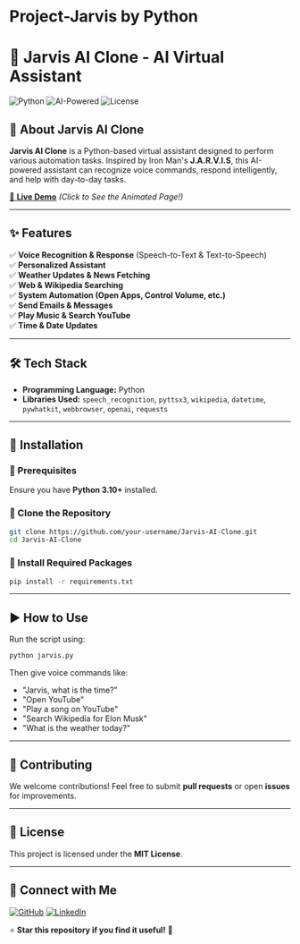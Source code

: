 # Project-Jarvis by Python

# 🚀 Jarvis AI Clone - AI Virtual Assistant

![Python](https://img.shields.io/badge/Python-3.10-blue?style=flat&logo=python)
![AI-Powered](https://img.shields.io/badge/AI-Powered-orange?style=flat&logo=openai)
![License](https://img.shields.io/badge/License-MIT-green)

## 🤖 About Jarvis AI Clone
**Jarvis AI Clone** is a Python-based virtual assistant designed to perform various automation tasks. Inspired by Iron Man's **J.A.R.V.I.S**, this AI-powered assistant can recognize voice commands, respond intelligently, and help with day-to-day tasks.

[🔗 **Live Demo**](https://your-github-username.github.io/Jarvis-AI-Clone/) *(Click to See the Animated Page!)*

---

## ✨ Features
✅ **Voice Recognition & Response** (Speech-to-Text & Text-to-Speech)  
✅ **Personalized Assistant**  
✅ **Weather Updates & News Fetching**  
✅ **Web & Wikipedia Searching**  
✅ **System Automation (Open Apps, Control Volume, etc.)**  
✅ **Send Emails & Messages**  
✅ **Play Music & Search YouTube**  
✅ **Time & Date Updates**  

---

## 🛠️ Tech Stack
- **Programming Language:** Python  
- **Libraries Used:** `speech_recognition`, `pyttsx3`, `wikipedia`, `datetime`, `pywhatkit`, `webbrowser`, `openai`, `requests`

---

## 🚀 Installation

### 🔹 Prerequisites
Ensure you have **Python 3.10+** installed.

### 🔹 Clone the Repository
```sh
git clone https://github.com/your-username/Jarvis-AI-Clone.git
cd Jarvis-AI-Clone
```

### 🔹 Install Required Packages
```sh
pip install -r requirements.txt
```

---

## ▶️ How to Use
Run the script using:
```sh
python jarvis.py
```
Then give voice commands like:
- "Jarvis, what is the time?"
- "Open YouTube"
- "Play a song on YouTube"
- "Search Wikipedia for Elon Musk"
- "What is the weather today?"

---

## 🤝 Contributing
We welcome contributions! Feel free to submit **pull requests** or open **issues** for improvements.

---

## 📜 License
This project is licensed under the **MIT License**.

---

## 📢 Connect with Me
[![GitHub](https://img.shields.io/badge/GitHub-black?logo=github&logoColor=white)](https://github.com/your-username)
[![LinkedIn](https://img.shields.io/badge/LinkedIn-blue?logo=linkedin&logoColor=white)](https://www.linkedin.com/in/jan-adnan-farooq-b216b7321/)

⭐ **Star this repository if you find it useful!** 🚀
 
